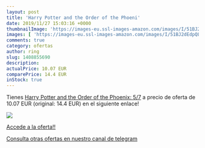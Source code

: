 ```yaml
---
layout: post
title: 'Harry Potter and the Order of the Phoeni'
date: 2019/11/27 15:03:16 +0000
thumbnailImage: 'https://images-eu.ssl-images-amazon.com/images/I/51BJ2dEdpQL._SL200_.jpg'
images: [ 'https://images-eu.ssl-images-amazon.com/images/I/51BJ2dEdpQL._SL200_.jpg' ]
comments: true
category: ofertas
author: ring
slug: 1408855690
description:
actualPrice: 10.07 EUR
comparePrice: 14.4 EUR
inStock: true
---
```


Tienes [Harry Potter and the Order of the Phoenix: 5/7](https://www.amazon.com/dp/1408855690/?tag=redken08-20) a precio de oferta de 10.07 EUR (original: 14.4 EUR) en el siguiente enlace!

[![](https://images-eu.ssl-images-amazon.com/images/I/51BJ2dEdpQL._SL200_.jpg)](https://www.amazon.com/dp/1408855690/?tag=redken08-20)

[Accede a la oferta!!](https://www.amazon.com/dp/1408855690/?tag=redken08-20)

[Consulta otras ofertas en nuestro canal de telegram](https://t.me/s/ofertas25)
